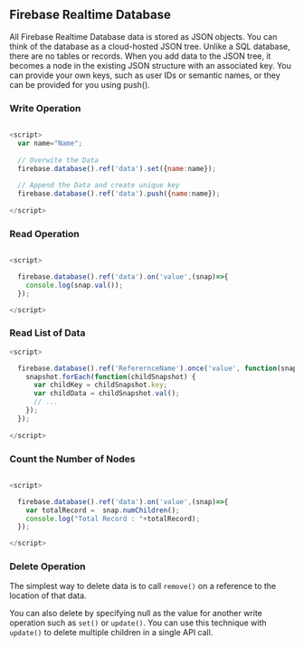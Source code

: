 
## Firebase Realtime Database 
All Firebase Realtime Database data is stored as JSON objects. You can think of the database as a cloud-hosted JSON tree. Unlike a SQL database, there are no tables or records. When you add data to the JSON tree, it becomes a node in the existing JSON structure with an associated key. You can provide your own keys, such as user IDs or semantic names, or they can be provided for you using push().

### Write Operation

```js

<script>
  var name="Name";
  
  // Overwite the Data
  firebase.database().ref('data').set({name:name});
  
  // Append the Data and create unique key
  firebase.database().ref('data').push({name:name});
  
</script>

```

### Read Operation

```js

<script>

  firebase.database().ref('data').on('value',(snap)=>{
    console.log(snap.val());
  });

</script>

```
### Read List of Data

```js
<script>

  firebase.database().ref('ReferernceName').once('value', function(snapshot) {
    snapshot.forEach(function(childSnapshot) {
      var childKey = childSnapshot.key;
      var childData = childSnapshot.val();
      // ...
    });
  });
  
</script>
```

### Count the Number of Nodes

```js

<script>

  firebase.database().ref('data').on('value',(snap)=>{
    var totalRecord =  snap.numChildren();
    console.log("Total Record : "+totalRecord);
  });

</script>

```

### Delete Operation

The simplest way to delete data is to call `remove()` on a reference to the location of that data.

You can also delete by specifying null as the value for another write operation such as `set()` or `update()`. You can use this technique with `update()` to delete multiple children in a single API call.
